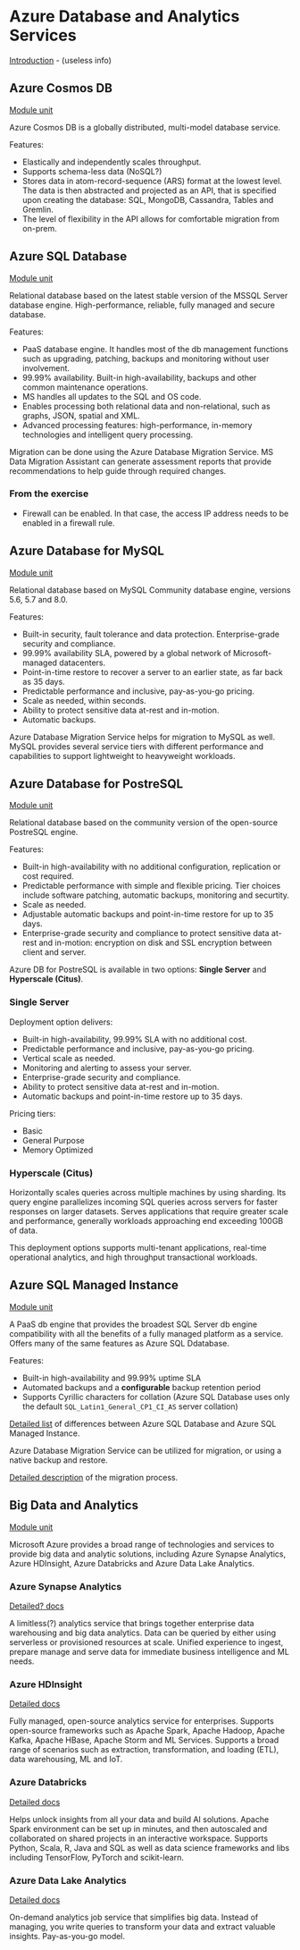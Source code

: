 # Azure Database and Analytics Services

[Introduction](https://docs.microsoft.com/en-us/learn/modules/azure-database-fundamentals/introduction) - (useless info)

## Azure Cosmos DB

[Module unit](https://docs.microsoft.com/en-us/learn/modules/azure-database-fundamentals/azure-cosmos-db)

Azure Cosmos DB is a globally distributed, multi-model database service.

Features:
- Elastically and independently scales throughput.
- Supports schema-less data (NoSQL?)
- Stores data in atom-record-sequence (ARS) format at the lowest level. The
data is then abstracted and projected as an API, that is specified upon
creating the database: SQL, MongoDB, Cassandra, Tables and Gremlin.
- The level of flexibility in the API allows for comfortable migration from
on-prem.

## Azure SQL Database

[Module unit](https://docs.microsoft.com/en-us/learn/modules/azure-database-fundamentals/azure-sql-database)

Relational database based on the latest stable version of the MSSQL Server
database engine. High-performance, reliable, fully managed and secure database.

Features:
- PaaS database engine. It handles most of the db management functions such as
upgrading, patching, backups and monitoring without user involvement.
- 99.99% availability. Built-in high-availability, backups and other common
maintenance operations.
- MS handles all updates to the SQL and OS code.
- Enables processing both relational data and non-relational, such as graphs,
  JSON, spatial and XML.
- Advanced processing features: high-performance, in-memory technologies and
intelligent query processing.

Migration can be done using the Azure Database Migration Service. MS Data
Migration Assistant can generate assessment reports that provide
recommendations to help guide through required changes.

### From the exercise
- Firewall can be enabled. In that case, the access IP address needs to be
enabled in a firewall rule.

## Azure Database for MySQL

[Module unit](https://docs.microsoft.com/en-us/learn/modules/azure-database-fundamentals/azure-mysql-database)

Relational database based on MySQL Community database engine, versions 5.6, 5.7
and 8.0.

Features:
- Built-in security, fault tolerance and data protection. Enterprise-grade
security and compliance.
- 99.99% availability SLA, powered by a global network of
Microsoft-managed datacenters.
- Point-in-time restore to recover a server to an earlier state, as far back as
35 days.
- Predictable performance and inclusive, pay-as-you-go pricing.
- Scale as needed, within seconds.
- Ability to protect sensitive data at-rest and in-motion.
- Automatic backups.

Azure Database Migration Service helps for migration to MySQL as well. MySQL
provides several service tiers with different performance and capabilities to
support lightweight to heavyweight workloads.

## Azure Database for PostreSQL

[Module unit](https://docs.microsoft.com/en-us/learn/modules/azure-database-fundamentals/azure-postgresql-database)

Relational database based on the community version of the open-source PostreSQL
engine.

Features:
- Built-in high-availability with no additional configuration, replication or
cost required.
- Predictable performance with simple and flexible pricing. Tier choices
include software patching, automatic backups, monitoring and securtity.
- Scale as needed.
- Adjustable automatic backups and point-in-time restore for up to 35 days.
- Enterprise-grade security and compliance to protect sensitive data at-rest
and in-motion: encryption on disk and SSL encryption between client and server.

Azure DB for PostreSQL is available in two options: **Single Server** and
**Hyperscale (Citus)**.

### Single Server

Deployment option delivers:
- Built-in high-availability, 99.99% SLA with no additional cost.
- Predictable performance and inclusive, pay-as-you-go pricing.
- Vertical scale as needed.
- Monitoring and alerting to assess your server.
- Enterprise-grade security and compliance.
- Ability to protect sensitive data at-rest and in-motion.
- Automatic backups and point-in-time restore up to 35 days.

Pricing tiers:
- Basic
- General Purpose
- Memory Optimized

### Hyperscale (Citus)

Horizontally scales queries across multiple machines by using sharding. Its
query engine parallelizes incoming SQL queries across servers for faster
responses on larger datasets. Serves applications that require greater scale
and performance, generally workloads approaching end exceeding 100GB of data.

This deployment options supports multi-tenant applications, real-time
operational analytics, and high throughput transactional workloads.

## Azure SQL Managed Instance

[Module unit](https://docs.microsoft.com/en-us/learn/modules/azure-database-fundamentals/azure-sql-managed-instance)

A PaaS db engine that provides the broadest SQL Server db engine compatibility
with all the benefits of a fully managed platform as a service. Offers many of
the same features as Azure SQL Ddatabase.

Features:
- Built-in high-availability and 99.99% uptime SLA
- Automated backups and a **configurable** backup retention period
- Supports Cyrillic characters for collation (Azure SQL Database uses only the
  default `SQL_Latin1_General_CP1_CI_AS` server collation)

[Detailed list](https://docs.microsoft.com/en-us/azure/azure-sql/database/features-comparison) of differences between Azure SQL Database and Azure SQL Managed
Instance.

Azure Database Migration Service can be utilized for migration, or using
a native backup and restore.

[Detailed description](https://docs.microsoft.com/en-us/azure/azure-sql/migration-guides/managed-instance/sql-server-to-managed-instance-guide) of the migration
process.

## Big Data and Analytics

[Module unit](https://docs.microsoft.com/en-us/learn/modules/azure-database-fundamentals/azure-big-data-analytics)

Microsoft Azure provides a broad range of technologies and services to provide
big data and analytic solutions, including Azure Synapse Analytics, Azure
HDInsight, Azure Databricks and Azure Data Lake Analytics.

### Azure Synapse Analytics

[Detailed? docs](https://docs.microsoft.com/en-us/azure/synapse-analytics/)


A limitless(?) analytics service that brings together enterprise data
warehousing and big data analytics. Data can be queried by either using
serverless or provisioned resources at scale. Unified experience to ingest,
prepare manage and serve data for immediate business intelligence and ML needs.

### Azure HDInsight

[Detailed docs](https://azure.microsoft.com/en-us/services/hdinsight/)

Fully managed, open-source analytics service for enterprises. Supports
open-source frameworks such as Apache Spark, Apache Hadoop, Apache Kafka,
Apache HBase, Apache Storm and ML Services. Supports a broad range of scenarios
such as extraction, transformation, and loading (ETL), data warehousing, ML and
IoT.

### Azure Databricks

[Detailed docs](https://azure.microsoft.com/en-us/services/databricks/)

Helps unlock insights from all your data and build AI solutions. Apache Spark
environment can be set up in minutes, and then autoscaled and collaborated on
shared projects in an interactive workspace. Supports Python, Scala, R, Java
and SQL as well as data science frameworks and libs including TensorFlow,
PyTorch and scikit-learn.

### Azure Data Lake Analytics

[Detailed docs](https://azure.microsoft.com/en-us/services/data-lake-analytics/)

On-demand analytics job service that simplifies big data. Instead of managing,
you write queries to transform your data and extract valuable insights.
Pay-as-you-go model.
